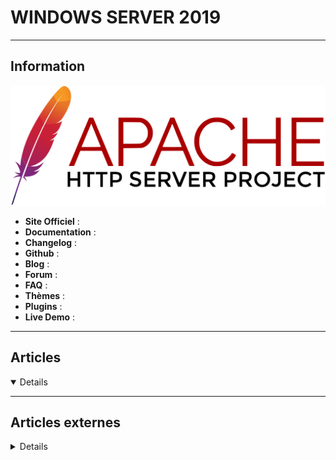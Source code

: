 # WINDOWS SERVER 2019
----

## <i class="fa-solid fa-hashtag"></i> Information

![Logo](../../_media/apps/apache_http_server/apache_http_server_logo.svg ':size=250 :no-zoom')


> <i class="fa-solid fa-quote-left"></i>  <i class="fa-solid fa-quote-left fa-rotate-180"></i>


- <i class="fa-solid fa-globe"></i> **Site Officiel** : 
- <i class="fa-solid fa-book"></i> **Documentation** : 
- <i class="fa-solid fa-file-circle-question"></i> **Changelog** : 
- <i class="fa-brands fa-github"></i> **Github** : 
- <i class="fab fa-blogger-b"></i> **Blog** :
- <i class="fas fa-comments"></i> **Forum** :
- <i class="far fa-question-circle"></i> **FAQ** : 
- <i class="far fa-calendar-alt"></i> **Thèmes** : 
- <i class="fas fa-tools"></i> **Plugins** : 
- <i class="far fa-calendar-alt"></i> **Live Demo** : 

---

## <i class="fa-regular fa-newspaper"></i> Articles

<details open>

</details>

---

## <i class="fa-solid fa-glasses"></i> Articles externes

<details>

- [Getting Started with Windows Server 2019 System Insights](https://www.petri.com/getting-started-with-windows-server-2019-system-insights)
- [SSH on Windows Server 2019 (including how to sudo)](https://raymii.org/s/tutorials/SSH_on_Windows_Server_2019.html)
- [SSH on Windows Server 2019](https://blogs.technet.microsoft.com/askpfeplat/2018/10/29/ssh-on-windows-server-2019/)
- [What is File Share Witness feature in Windows Server 2019](https://www.thewindowsclub.com/file-share-witness-feature-in-windows)
- [Windows Server 2016/2019 : étendre la période d’évaluation](https://www.it-connect.fr/windows-server-2016-2019-etendre-la-periode-devaluation/)
- [Windows Server 2019 : Installer un serveur RDS avec PowerShell](https://www.it-connect.fr/windows-server-2019-installer-un-serveur-rds-avec-powershell/)
- [Windows Server 2019 comes with security, storage and other changes](https://hub.packtpub.com/windows-server-2019-comes-with-security-storage-and-other-changes/)
- [Windows Server 2019 Now Available](https://blogs.technet.microsoft.com/virtualization/2018/11/13/windows-server-2019-now-available/)
- [Windows Server 2019 Preview is out](https://www.ghacks.net/2018/03/21/windows-server-2019-preview-is-out/)
- [Windows Server 2019: removed and deprecated features](https://www.ghacks.net/2019/03/07/windows-server-2019-removed-and-deprecated-features/)

</details>
